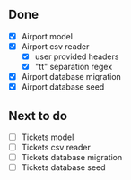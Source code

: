 
## Done

- [x] Airport model
- [x] Airport csv reader
  - [x] user provided headers
  - [x] "tt" separation regex
- [x] Airport database migration
- [x] Airport database seed

## Next to do
- [ ] Tickets model
- [ ] Tickets csv reader
- [ ] Tickets database migration
- [ ] Tickets database seed
